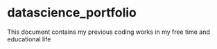 # datascience_portfolio
This document contains my previous coding works in my free time and educational life

